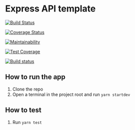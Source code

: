 # Express API template

[![Build Status](https://travis-ci.com/brennannewton/ssd-server.svg?branch=master)](https://travis-ci.com/brennannewton/ssd-server)

[![Coverage Status](https://coveralls.io/repos/github/brennannewton/ssd-server/badge.svg?branch=master)](https://coveralls.io/github/brennannewton/ssd-server?branch=master)

[![Maintainability](https://api.codeclimate.com/v1/badges/04f116d4048131bbce34/maintainability)](https://codeclimate.com/github/brennannewton/ssd-server/maintainability)

[![Test Coverage](https://api.codeclimate.com/v1/badges/04f116d4048131bbce34/test_coverage)](https://codeclimate.com/github/brennannewton/ssd-server/test_coverage)

[![Build status](https://ci.appveyor.com/api/projects/status/p50axla6f4ivlxpt?svg=true)](https://ci.appveyor.com/project/brennannewton/ssd-server)

## How to run the app
1. Clone the repo
2. Open a terminal in the project root and run `yarn startdev`

## How to test
1. Run `yarn test`